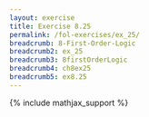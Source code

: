 ```yaml
---
layout: exercise
title: Exercise 8.25
permalink: /fol-exercises/ex_25/
breadcrumb: 8-First-Order-Logic
breadcrumb2: ex_25
breadcrumb3: 8firstOrderLogic
breadcrumb4: ch8ex25
breadcrumb5: ex8.25
---
```


{% include mathjax_support %}

